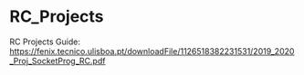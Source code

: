 # RC_Projects
RC Projects
Guide: https://fenix.tecnico.ulisboa.pt/downloadFile/1126518382231531/2019_2020_Proj_SocketProg_RC.pdf
